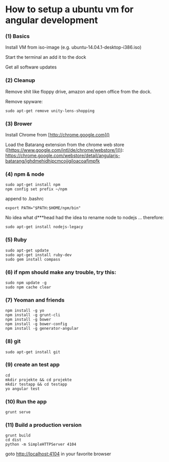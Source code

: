 # How to setup a ubuntu vm for angular development

### (1) Basics

Install VM from iso-image (e.g. ubuntu-14.04.1-desktop-i386.iso)

Start the terminal an add it to the dock

Get all software updates

### (2) Cleanup

Remove shit like floppy drive, amazon and open office from the dock.

Remove spyware:

	sudo apt-get remove unity-lens-shopping

### (3) Brower

Install Chrome from [http://chrome.google.com]()

Load the Batarang extension from the chrome web store ([https://www.google.com/intl/de/chrome/webstore/]()): [https://chrome.google.com/webstore/detail/angularjs-batarang/ighdmehidhipcmcojjgiloacoafjmpfk
]()	

### (4) npm & node 

	sudo apt-get install npm
	npm config set prefix ~/npm

append to .bashrc
	
	export PATH="$PATH:$HOME/npm/bin"

No idea what d***head had the idea to rename node to nodejs ... therefore:

	sudo apt-get install nodejs-legacy

### (5) Ruby

	sudo apt-get update
	sudo apt-get install ruby-dev
	sudo gem install compass

### (6) if npm should make any trouble, try this:

	sudo npm update -g
	sudo npm cache clear

### (7) Yeoman and friends 

	npm install -g yo 
	npm install -g grunt-cli 
	npm install -g bower
	npm install -g bower-config
	npm install -g generator-angular

### (8) git

	sudo apt-get install git

### (9) create an test app

	cd
	mkdir projekte && cd projekte
	mkdir testapp && cd testapp
	yo angular test

### (10) Run the app

	grunt serve 

### (11) Build a production version 

	grunt build
	cd dist
	python -m SimpleHTTPServer 4104

goto [http://localhost:4104]() in your favorite browser

